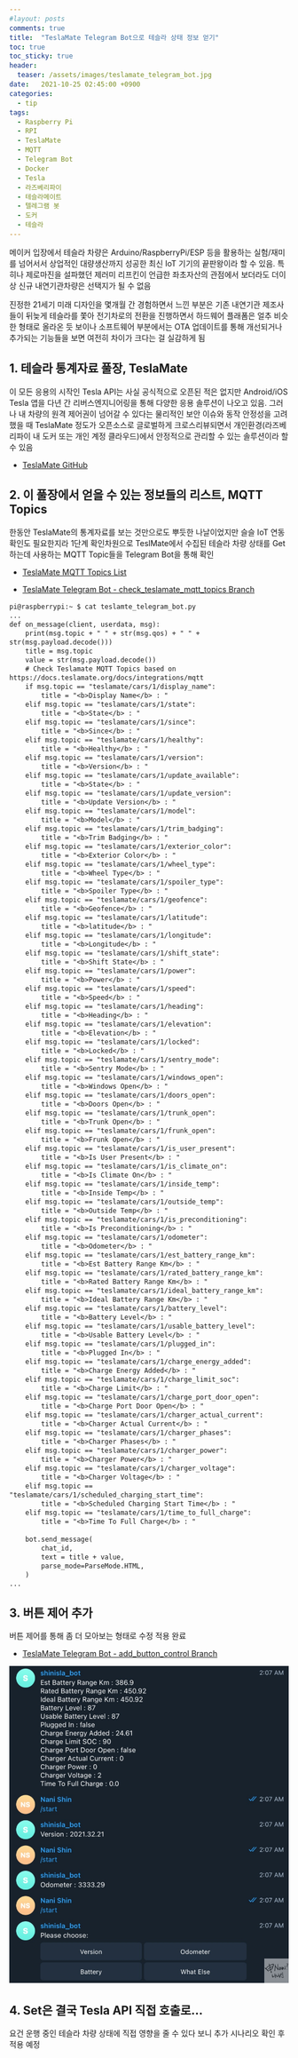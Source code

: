 ```yaml
---
#layout: posts
comments: true
title:  "TeslaMate Telegram Bot으로 테슬라 상태 정보 얻기"
toc: true
toc_sticky: true
header:
  teaser: /assets/images/teslamate_telegram_bot.jpg
date:   2021-10-25 02:45:00 +0900
categories:
  - tip
tags:
  - Raspberry Pi
  - RPI
  - TeslaMate
  - MQTT
  - Telegram Bot
  - Docker
  - Tesla
  - 라즈베리파이
  - 테슬라메이트
  - 텔레그램 봇
  - 도커
  - 테슬라
---
```

메이커 입장에서 테슬라 차량은 Arduino/RaspberryPi/ESP 등을 활용하는 실험/재미를 넘어서서 상업적인 대량생산까지 성공한 최신 IoT 기기의 끝판왕이라 할 수 있음. 특히나 제로마진을 설파했던 제러미 리프킨이 언급한 좌초자산의 관점에서 보더라도 더이상 신규 내연기관차량은 선택지가 될 수 없음

진정한 21세기 미래 디자인을 몇개월 간 경험하면서 느낀 부분은 기존 내연기관 제조사들이 뒤늦게 테슬라를 쫓아 전기차로의 전환을 진행하면서 하드웨어 플래폼은 얼추 비슷한 형태로 올라온 듯 보이나 소프트웨어 부분에서는 OTA 업데이트를 통해 개선되거나 추가되는 기능들을 보면 여전히 차이가 크다는 걸 실감하게 됨

## 1. 테슬라 통계자료 풀장, TeslaMate

이 모든 응용의 시작인 Tesla API는 사실 공식적으로 오픈된 적은 없지만 Android/iOS Tesla 앱을 다년 간 리버스엔지니어링을 통해 다양한 응용 솔루션이 나오고 있음. 그러나 내 차량의 원격 제어권이 넘어갈 수 있다는 물리적인 보안 이슈와 동작 안정성을 고려했을 때 TeslaMate 정도가 오픈소스로 글로벌하게 크로스리뷰되면서 개인환경(라즈베리파이 내 도커 또는 개인 계정 클라우드)에서 안정적으로 관리할 수 있는 솔루션이라 할 수 있음

- [TeslaMate GitHub](https://github.com/adriankumpf/teslamate)

## 2. 이 풀장에서 얻을 수 있는 정보들의 리스트, MQTT Topics

한동안 TeslaMate의 통계자료를 보는 것만으로도 뿌듯한 나날이었지만 슬슬 IoT 연동 확인도 필요한지라 1단계 확인차원으로 TeslMate에서 수집된 테슬라 차량 상태를 Get하는데 사용하는 MQTT Topic들을 Telegram Bot을 통해 확인

- [TeslaMate MQTT Topics List](https://docs.teslamate.org/docs/integrations/mqtt#mqtt-topics)

- [TeslaMate Telegram Bot - check_teslamate_mqtt_topics Branch](https://github.com/nanishin/TeslaMate_Telegram_Bot/tree/check_teslamate_mqtt_topics)

```shell
pi@raspberrypi:~ $ cat teslamte_telegram_bot.py
...
def on_message(client, userdata, msg):
    print(msg.topic + " " + str(msg.qos) + " " + str(msg.payload.decode()))
    title = msg.topic
    value = str(msg.payload.decode())
    # Check Teslamate MQTT Topics based on https://docs.teslamate.org/docs/integrations/mqtt
    if msg.topic == "teslamate/cars/1/display_name":
        title = "<b>Display Name</b> : "
    elif msg.topic == "teslamate/cars/1/state":
        title = "<b>State</b> : "
    elif msg.topic == "teslamate/cars/1/since":
        title = "<b>Since</b> : "
    elif msg.topic == "teslamate/cars/1/healthy":
        title = "<b>Healthy</b> : "
    elif msg.topic == "teslamate/cars/1/version":
        title = "<b>Version</b> : "
    elif msg.topic == "teslamate/cars/1/update_available":
        title = "<b>State</b> : "
    elif msg.topic == "teslamate/cars/1/update_version":
        title = "<b>Update Version</b> : "
    elif msg.topic == "teslamate/cars/1/model":
        title = "<b>Model</b> : "
    elif msg.topic == "teslamate/cars/1/trim_badging":
        title = "<b>Trim Badging</b> : "
    elif msg.topic == "teslamate/cars/1/exterior_color":
        title = "<b>Exterior Color</b> : "
    elif msg.topic == "teslamate/cars/1/wheel_type":
        title = "<b>Wheel Type</b> : "
    elif msg.topic == "teslamate/cars/1/spoiler_type":
        title = "<b>Spoiler Type</b> : "
    elif msg.topic == "teslamate/cars/1/geofence":
        title = "<b>Geofence</b> : "
    elif msg.topic == "teslamate/cars/1/latitude":
        title = "<b>latitude</b> : "
    elif msg.topic == "teslamate/cars/1/longitude":
        title = "<b>Longitude</b> : "
    elif msg.topic == "teslamate/cars/1/shift_state":
        title = "<b>Shift State</b> : "
    elif msg.topic == "teslamate/cars/1/power":
        title = "<b>Power</b> : "
    elif msg.topic == "teslamate/cars/1/speed":
        title = "<b>Speed</b> : "
    elif msg.topic == "teslamate/cars/1/heading":
        title = "<b>Heading</b> : "
    elif msg.topic == "teslamate/cars/1/elevation":
        title = "<b>Elevation</b> : "
    elif msg.topic == "teslamate/cars/1/locked":
        title = "<b>Locked</b> : "
    elif msg.topic == "teslamate/cars/1/sentry_mode":
        title = "<b>Sentry Mode</b> : "
    elif msg.topic == "teslamate/cars/1/windows_open":
        title = "<b>Windows Open</b> : "
    elif msg.topic == "teslamate/cars/1/doors_open":
        title = "<b>Doors Open</b> : "
    elif msg.topic == "teslamate/cars/1/trunk_open":
        title = "<b>Trunk Open</b> : "
    elif msg.topic == "teslamate/cars/1/frunk_open":
        title = "<b>Frunk Open</b> : "
    elif msg.topic == "teslamate/cars/1/is_user_present":
        title = "<b>Is User Present</b> : "
    elif msg.topic == "teslamate/cars/1/is_climate_on":
        title = "<b>Is Climate On</b> : "
    elif msg.topic == "teslamate/cars/1/inside_temp":
        title = "<b>Inside Temp</b> : "
    elif msg.topic == "teslamate/cars/1/outside_temp":
        title = "<b>Outside Temp</b> : "
    elif msg.topic == "teslamate/cars/1/is_preconditioning":
        title = "<b>Is Preconditioning</b> : "
    elif msg.topic == "teslamate/cars/1/odometer":
        title = "<b>Odometer</b> : "
    elif msg.topic == "teslamate/cars/1/est_battery_range_km":
        title = "<b>Est Battery Range Km</b> : "
    elif msg.topic == "teslamate/cars/1/rated_battery_range_km":
        title = "<b>Rated Battery Range Km</b> : "
    elif msg.topic == "teslamate/cars/1/ideal_battery_range_km":
        title = "<b>Ideal Battery Range Km</b> : "
    elif msg.topic == "teslamate/cars/1/battery_level":
        title = "<b>Battery Level</b> : "
    elif msg.topic == "teslamate/cars/1/usable_battery_level":
        title = "<b>Usable Battery Level</b> : "
    elif msg.topic == "teslamate/cars/1/plugged_in":
        title = "<b>Plugged In</b> : "
    elif msg.topic == "teslamate/cars/1/charge_energy_added":
        title = "<b>Charge Energy Added</b> : "
    elif msg.topic == "teslamate/cars/1/charge_limit_soc":
        title = "<b>Charge Limit</b> : "
    elif msg.topic == "teslamate/cars/1/charge_port_door_open":
        title = "<b>Charge Port Door Open</b> : "
    elif msg.topic == "teslamate/cars/1/charger_actual_current":
        title = "<b>Charger Actual Current</b> : "
    elif msg.topic == "teslamate/cars/1/charger_phases":
        title = "<b>Charger Phases</b> : "
    elif msg.topic == "teslamate/cars/1/charger_power":
        title = "<b>Charger Power</b> : "
    elif msg.topic == "teslamate/cars/1/charger_voltage":
        title = "<b>Charger Voltage</b> : "
    elif msg.topic == "teslamate/cars/1/scheduled_charging_start_time":
        title = "<b>Scheduled Charging Start Time</b> : "
    elif msg.topic == "teslamate/cars/1/time_to_full_charge":
        title = "<b>Time To Full Charge</b> : "

    bot.send_message(
        chat_id,
        text = title + value,
        parse_mode=ParseMode.HTML,
    )
...
```

## 3. 버튼 제어 추가

버튼 제어를 통해 좀 더 모아보는 형태로 수정 적용 완료

- [TeslaMate Telegram Bot - add_button_control Branch](https://github.com/nanishin/TeslaMate_Telegram_Bot/tree/add_button_control)

![Tesla Vehicle Information with TeslaMate MQTT Topics](/assets/images/teslamate_telegram_bot.jpg)

## 4. Set은 결국 Tesla API 직접 호출로...

요건 운행 중인 테슬라 차량 상태에 직접 영향을 줄 수 있다 보니 추가 시나리오 확인 후 적용 예정
